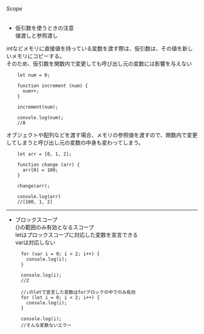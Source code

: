 ###### Scope

- 仮引数を使うときの注意  
値渡しと参照渡し

intなどメモリに直接値を持っている変数を渡す際は、仮引数は、その値を新しいメモリにコピーする。  
そのため、仮引数を関数内で変更しても呼び出し元の変数には影響を与えない

        let num = 0;

        function increment (num) {
          num++;
        }

        increment(num);

        console.log(num);
        //0

オブジェクトや配列などを渡す場合、メモリの参照値を渡すので、関数内で変更してしまうと呼び出し元の変数の中身も変わってしまう。

        let arr = [0, 1, 2];

        function change (arr) {
          arr[0] = 100;
        }

        change(arr);

        console.log(arr)
        //[100, 1, 2]

----

- ブロックスコープ  
{}の範囲のみ有効となるスコープ  
letはプロックスコープに対応した変数を宣言できる  
varは対応しない  

        for (var i = 0; i < 2; i++) {
          console.log(i);
        }

        console.log(i);
        //2

        //↓のletで宣言した変数はforブロックの中でのみ有効
        for (let i = 0; i < 2; i++) {
          console.log(i);
        }

        console.log(i);
        //そんな変数ないエラー
